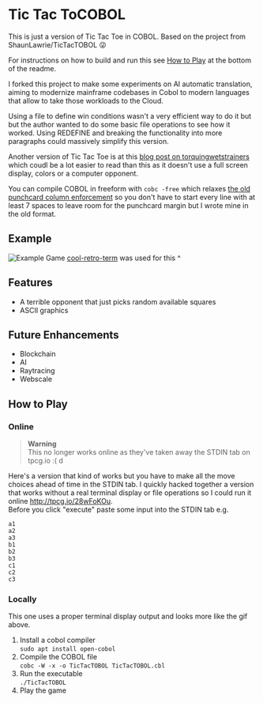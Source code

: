 # Tic Tac ToCOBOL

This is just a version of Tic Tac Toe in COBOL. Based on the project from  ShaunLawrie/TicTacTOBOL
 😜  

For instructions on how to build and run this see [How to Play](https://github.com/BasiliusCarver/TicTacTOBOL#how-to-play) at the bottom of the readme.  

I forked this project to make some experiments on AI automatic translation, aiming to modernize mainframe codebases in Cobol to modern languages that allow to take those workloads to the Cloud. 

Using a file to define win conditions wasn't a very efficient way to do it but but the author wanted to do some basic file operations to see how it worked. Using REDEFINE and breaking the functionality into more paragraphs could massively simplify this version.  

Another version of Tic Tac Toe is at this [blog post on torquingwetstrainers](https://torquingwetstrainers.wordpress.com/2010/01/13/tic-tac-toe-cobol/) which coudl be a lot easier to read than this as it doesn't use a full screen display, colors or a computer opponent.  

You can compile COBOL in freeform with `cobc -free` which relaxes [the old punchcard column enforcement](https://en.wikipedia.org/wiki/Computer_programming_in_the_punched_card_era) so you don't have to start every line with at least 7 spaces to leave room for the punchcard margin but I wrote mine in the old format.  

## Example
![Example Game](./TicTacTOBOL.gif)
[cool-retro-term](https://github.com/Swordfish90/cool-retro-term) was used for this ^

## Features
 - A terrible opponent that just picks random available squares
 - ASCII graphics

## Future Enhancements
 - Blockchain
 - AI
 - Raytracing
 - Webscale

## How to Play
### Online
> **Warning**  
> This no longer works online as they've taken away the STDIN tab on tpcg.io :(  d

Here's a version that kind of works but you have to make all the move choices ahead of time in the STDIN tab. I quickly hacked together a version that works without a real terminal display or file operations so I could run it online http://tpcg.io/28wFoKOu.  
Before you click "execute" paste some input into the STDIN tab e.g.
```
a1
a2
a3
b1
b2
b3
c1
c2
c3
```
### Locally
This one uses a proper terminal display output and looks more like the gif above.  
1. Install a cobol compiler  
`sudo apt install open-cobol`  
2. Compile the COBOL file  
`cobc -W -x -o TicTacTOBOL TicTacTOBOL.cbl`  
3. Run the executable  
`./TicTacTOBOL`  
4. Play the game

